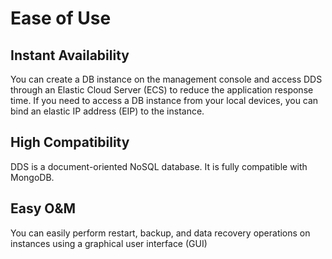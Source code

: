 # Ease of Use<a name="dds_01_0010"></a>

## Instant Availability<a name="section61491233144328"></a>

You can create a DB instance on the management console and access DDS through an Elastic Cloud Server \(ECS\) to reduce the application response time. If you need to access a DB instance from your local devices, you can bind an elastic IP address \(EIP\) to the instance.

## High Compatibility<a name="section11590950144344"></a>

DDS is a document-oriented  NoSQL database. It is fully compatible with  MongoDB.

## Easy O&M<a name="section43893088141312"></a>

You can easily perform restart, backup, and data recovery operations on instances using a graphical user interface \(GUI\)

